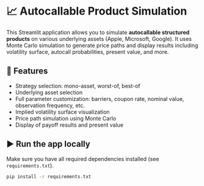 # 📈 Autocallable Product Simulation

This Streamlit application allows you to simulate **autocallable structured products** on various underlying assets (Apple, Microsoft, Google). It uses Monte Carlo simulation to generate price paths and display results including volatility surface, autocall probabilities, present value, and more.

## 🔧 Features

- Strategy selection: mono-asset, worst-of, best-of
- Underlying asset selection
- Full parameter customization: barriers, coupon rate, nominal value, observation frequency, etc.
- Implied volatility surface visualization
- Price path simulation using Monte Carlo
- Display of payoff results and present value

## ▶️ Run the app locally

Make sure you have all required dependencies installed (see `requirements.txt`).

```bash
pip install -r requirements.txt

